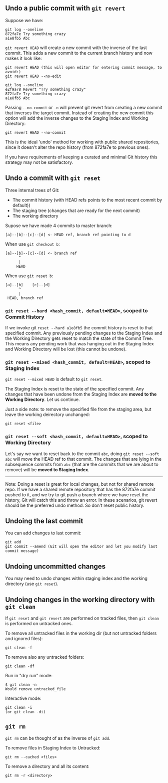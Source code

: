 ## Undo a public commit with `git revert`

Suppose we have:

```
git log --oneline
872fa7e Try something crazy
a1e8fb5 Abc
```

`git revert HEAD` will create a new commit with the inverse of the last commit. This adds a new commit to the current branch history and now makes it look like:

```
git revert HEAD (this will open editor for entering commit message, to avoid:)
git revert HEAD --no-edit

git log --oneline
e2f9a78 Revert "Try something crazy"
872fa7e Try something crazy
a1e8fb5 Abc
```

Passing `--no-commit` or `-n`  will prevent git revert from creating a new commit that inverses the target commit. Instead of creating the new commit this option will add the inverse changes to the Staging Index and Working Directory:

```
git revert HEAD --no-commit
```

This is the ideal 'undo' method for working with public shared repositories, since it doesn't alter the repo history (from 872fa7e to previous ones).

If you have requirements of keeping a curated and minimal Git history this strategy may not be satisfactory.

## Undo a commit with `git reset`

Three internal trees of Git:
- The commit history (with HEAD refs points to the most recent commit by default))
- The staging tree (changes that are ready for the next commit)
- The working directory

Supose we have made 4 commits to master branch:

```
[a]--[b]--[c]--[d] <- HEAD ref, branch ref pointing to d
```

When use `git checkout b`:

```
[a]--[b]--[c]--[d] <- branch ref
      ^
      |
     HEAD
```

When use `git reset b`:

```
[a]--[b]    [c]--[d]
      ^
      |
 HEAD, branch ref
```

### `git reset --hard <hash_commit, default=HEAD>`, scoped to Commit History

If we invoke git `reset --hard a1e8fb5` the commit history is reset to that specified commit. Any previously pending changes to the Staging Index and the Working Directory gets reset to match the state of the Commit Tree. This means any pending work that was hanging out in the Staging Index and Working Directory will be lost (this cannot be undone).

### `git reset --mixed <hash_commit, default=HEAD>`, scoped to Staging Index

`git reset --mixed HEAD` is default to `git reset`.

The Staging Index is reset to the state of the specified commit. Any changes that have been undone from the Staging Index are **moved to the Working Directory**. Let us continue.

Just a side note: to remove the specified file from the staging area, but leave the working deirectory unchanged:

```
git reset <file>
```

### `git reset --soft <hash_commit, default=HEAD>`, scoped to Working Directory

Let's say we want to reset back to the commit `abc`, doing `git reset --soft abc` will move the HEAD ref to that commit. The changes that are lying in the subsequence commits from `abc` (that are the commits that we are about to remove) will be **moved to Staging Index**.

---

Note: Doing a reset is great for local changes, but not for shared remote repo. If we have a shared remote repository that has the 872fa7e commit pushed to it, and we try to git push a branch where we have reset the history, Git will catch this and throw an error. In these scenarios, git revert should be the preferred undo method. So don't reset public history.
 
 
## Undoing the last commit

You can add changes to last commit:

```
git add
git commit --amend (Git will open the editor and let you modify last commit message)
```

## Undoing uncommitted changes

You may need to undo changes within staging index and the working directory (use `git reset`).

## Undoing changes in the working directory with `git clean`

If `git reset` and `git revert` are performed on tracked files, then `git clean` is performed on untracked ones.

To remove all untracked files in the working dir (but not untracked folders and ignored files):

```
git clean -f
```

To remove also any untracked folders:

```
git clean -df
```

Run in "dry run" mode: 

```
$ git clean -n
Would remove untracked_file
```

Interactive mode:

```
git clean -i
(or git clean -di)
```

## `git rm`

`git rm` can be thought of as the inverse of `git add`.

To remove files in Staging Index to Untracked:

```
git rm --cached <files>
```

To remove a directory and all its content:

```
git rm -r <directory>
```


